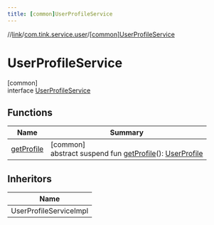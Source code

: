 ```yaml
---
title: [common]UserProfileService
---
```

//[link](../../../index.html)/[com.tink.service.user](../index.html)/[[common]UserProfileService](index.html)



# UserProfileService



[common]\
interface [UserProfileService](index.html)



## Functions


| Name | Summary |
|---|---|
| [getProfile](get-profile.html) | [common]<br>abstract suspend fun [getProfile](get-profile.html)(): [UserProfile](../../com.tink.model.user/[common]-user-profile/index.html) |


## Inheritors


| Name |
|---|
| UserProfileServiceImpl |


